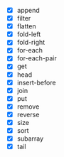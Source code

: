 - [x] append
- [x] filter
- [x] flatten
- [x] fold-left
- [x] fold-right
- [x] for-each
- [x] for-each-pair
- [x] get
- [x] head
- [x] insert-before
- [x] join
- [x] put
- [x] remove
- [x] reverse
- [x] size
- [x] sort
- [x] subarray
- [x] tail
